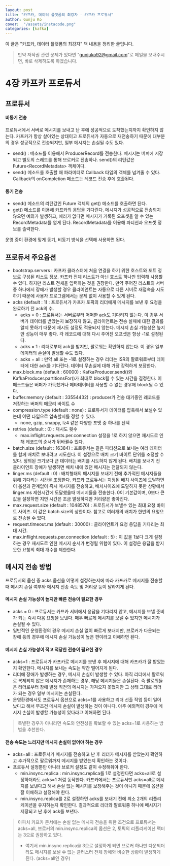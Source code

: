 ```yaml
---
layout: post
title: "카프카, 데이터 플랫폼의 최강자 - 카프카 프로듀서" 
author: Gunju Ko
cover:  "/assets/instacode.png" 
categories: [kafka]
---
```


이 글은 "카프카, 데이터 플랫폼의 최강자" 책 내용을 정리한 글입니다.

> 만약 저작권 관련 문제가 있다면 "gunjuko92@gmail.com"로 메일을 보내주시면, 바로 삭제하도록 하겠습니다.

# 4장 카프카 프로듀서

## 프로듀서

#### 비동기 전송

프로듀서에서 서버로 메시지를 보내고 난 후에 성공적으로 도착했는지까지 확인하지 않는다. 카프카가 항상 살아있는 상태이고 프로듀서가 자동으로 재전송하기 때문에 대부분의 경우 성공적으로 전송되지만, 일부 메시지는 손실될 수도 있다.

- send() : 메소드를 이용해서 ProducerRecord를 전송한다. 메시지는 버퍼에 저장되고 별도의 스레드를 통해 브로커로 전송하나. send()의 리턴값은 Future\<RecordMetadata> 객체이다.
- send() 메소드를 호출할 때 파라미터로 Callback 타입의 객체를 넘겨줄 수 있다. Callback의 onCompletion 메소드는 레코드 전송 후에 호출된다.

#### 동기 전송

-  send() 메소드의 리턴값인 Future 객체의 get() 메소드를 호출하면 된다. 
  - get() 메소드를 이용해 카프카의 응답을 기다린다. 메시지가 성공적으로 전송되지 않으면 예외가 발생하고, 에러가 없다면 메시지가 기록된 오프셋을 알 수 있는 RecordMetadata를 얻게 된다. RecordMetadata를 이용해 파티션과 오프셋 정보를 출력한다.

운영 중이 환경에 맞게 동기, 비동기 방식을 선택해 사용하면 된다.

## 프로듀서 주요옵션

- bootstrap.servers : 카프카 클러스터에 처음 연결을 하기 위한 호스트와 포트 정보로 구성된 리스트 정보. 카프카 전체 리스트가 아닌 호스트 하나만 입력해 사용할 수 있다. 하지만 리스트 전체을 입력하는 것을 권장한다. 만약 주어진 리스트의 서버 중 하나에서 장애가 발생할 경우 클라이언트는 자동으로 다른 서버로 재접속을 시도하기 때문에 사용자 프로그램에서는 문제 없이 사용할 수 있게 된다.
- acks (default : 1) : 프로듀서가 카프카 토픽의 리더에게 메시지를 보낸 후 요청을 완료하기 전 ack의 수.
  - acks = 0 : 프로듀서는 서버로부터 어떠한 ack도 기다리지 않는다. 이 경우 서버가 데이터를 받았는지 보장하지 않고, 클라이언트는 전송 실패에 대한 결과를 알지 못하기 때문에 재시도 설정도 적용되지 않는다. 메시지 손실 가능성은 높지만 성능이 매우 좋다. 각 레코드에 대해 다시 주어진 오프셋은 항상 -1로 설정된다.
  - acks = 1 : 리더로부터 ack를 받지만, 팔로워는 확인하지 않는다. 이 경우 일부 데이터의 손실이 발생할 수도 있다.
  - acks = all : 만약 all 또는 -1로 설정하는 경우 리더는 ISR의 팔로워로부터 데이터에 대한 ack를 기다린다. 데이터 무손실에 대해 가장 강력하게 보장한다.
- max.block.ms (default : 60000) : KafkaProducer.send()와 KafkaProducer.partitionsFor()가 최대로 block될 수 있는 시간을 결정한다. 이 메소드들은 버퍼가 가득찼거나 메타데이터를 사용할 수 없는 경우에 block될 수 있다.
- buffer.memory (default : 33554432) : producer가 전송 대기중인 레코드를 저장하는 버퍼의 메모리 바이트 수
- compression.type (default : none) : 프로듀서가 데이터를 압축해서 보낼수 있는데 어떤 타입으로 압축할지를 정할 수 있다.
  - none, gzip, snappy, lz4 같은 다양한 포맷 중 하나를 선택
- retries (default : 0) : 재시도 횟수
  - max.inflight.requests.per.connection 설정을 1로 하지 않으면 재시도로 인해 레코드의 순서가 뒤바뀔수 있다. 
- batch.size (default : 16384) : 프로듀서는 같은 파티션으로 보내는 여러 데이터를 함께 배치로 보내려고 시도한다. 이 설정으로 배치 크기 바이트 단위를 조정할 수 있다. 정의된 크기보다 큰 데이터는 배치를 시도하지 않게 된다. 배치를 보내기 전 클라이언트 장애가 발생하면 배치 내에 있던 메시지는 전달되지 않는다.
- linger.ms (default : 0) :  배치형태의 메시지를 보내기 전에 추가적인 메시지들을 위해 기다리는 시간을 조정한다. 카프카 프로듀서는 지정된 배치 사이즈에 도달하면 이 옵션과 관계없이 즉시 메시지를 전송하고, 배치사이즈에 도달하지 못한 상황에서 linger.ms 제한시간에 도달했을때 메시지들을 전송한다. 0이 기본값이며, 0보다 큰 값을 설정하면 지연 시간은 조금 발생하지만 처리량은 좋아진다.
- max.request.size (default : 1048576) : 프로듀서가 보낼수 있는 최대 요청 바이트 사이즈. 이 값은 batch.size의 상한이다. 참고로 여러개의 배치가 한번의 요청으로 전송될 수 있다.
- request.timeout.ms (default : 30000) : 클라이언트가 요청 응답을 기다리는 최대 시간. 
- max.inflight.requests.per.connection (default : 5) : 이 값을 1보다 크게 설정하는 경우 재시도로 인한 메시지 순서가 변경될 위험이 있다. 이 설정은 응답을 받지 못한 요청의 최대 개수를 제한한다.

## 메시지 전송 방법

프로듀서의 옵션 중 acks 옵션을 어떻게 설정하는지에 따라 카프카로 메시지를 전송할 때 메시지 손실 여부와 메시지 전송 속도 및 처리량 등이 달라지게 된다. 

#### 메시지 손실 가능성이 높지만 빠른 전송이 필요한 경우

- acks = 0 : 프로듀서는 카프카 서버에서 응답을 기다리지 않고, 메시지를 보낼 준비가 되는 즉시 다음 요청을 보낸다. 매우 빠르게 메시지를 보낼 수 있지만 메시지가 손실될 수 있다.
- 일반적인 운영환경의 경우 메시지 손실 없이 빠르게 보내지만, 브로커가 다운되는 장애 등의 경우에 메시지 손실 가능성이 높은 편이라고 이해하면 된다.

#### 메시지 손실 가능성이 적고 적당한 전송이 필요한 경우

- acks=1 : 프로듀서가 카프카로 메시지를 보낸 후 메시지에 대해 카프카가 잘 받았는지 확인한다. 메시지를 보내는 속도는 약간  떨어지게 된다.
- 리더에 장애가 발생하는 경우, 메시지 손실이 발생할 수 있다. 아직 리더에서 팔로워로 복제되지 않은 메시지가 존재하는 경우, 해당 메시지들은 손실된다. 즉 팔로워들은 리더로부터 장애 발생 직전의 메시지는 가져오지 못했지만 그 상태 그대로 리더가 되는 경우 일부 메시지는 손실된다.
- 운영환경에서도 프로듀서 옵션으로 acks=1를 사용하고 리더 선출 작업 등이 일어났다고 해서 무조건 메시지 손실이 발생하는 것이 아니다. 아주 예외적이 경우에 메시지 손실이 발생할 가능성이 있다라고 이해하면 된다.

> 특별한 경우가 아니라면 속도와 안전성을 확보할 수 있는 acks=1로 사용하는 방법을 추천한다.

#### 전송 속도는 느리지만 메시지 손실이 없어야 하는 경우

- acks=all : 프로듀서가 메시지를 전송하고 난 후 리더가 메시지를 받았는지 확인하고 추가적으로 팔로워까지 메시지를 받았는지 확인하는 것이다.
- 프로듀서 설정뿐만 아니라 브로커 설정도 같이 수정해줘야 한다.
  - min.insync.replica : min.insync.replica를 1로 설정한다면 acks=all로 설정하더라도 acks=1 처럼 동작한다. 카프카에서는 프로듀서만 acks=all로 메시지를 보낸다고 해서 손실 없는 메시지를 보장해주는 것이 아니기 때문에 옵션을 잘 이해하고 설정해야 한다.
  - min.insync.replica를 2로 설정하면 acks를 보내기 전에 최소 2개의 리플리케이션을 유지하는지 확인한다. 결과적으로 리더와 팔로워중 하나에 메시지가 저장되고 난 후에 ack를 보낸다.

> 아파치 카프카 문서에는 손실 없는 메시지 전송을 위한 조건으로 프로듀서는 acks=all, 브로커의 min.insync.replica의 옵션은 2, 토픽의 리플리케이션 팩터는 3으로 권장하고 있다.
>
> - 여기서 min.insync.replica을 3으로 설정하게 되면 브로커 하나만 다운되더라도 메시지를 보낼 수 없는 클러스터 전체 장애와 비슷한 상황이 발생하게 된다. (acks=all인 경우) 

